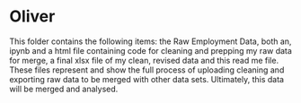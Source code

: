 # Oliver
This folder contains the following items: the Raw Employment Data, both an, ipynb and a html file containing code for cleaning and prepping my raw data for merge, a final xlsx file of my clean, revised data and this read me file. These files represent and show the full process of uploading cleaning and exporting raw data to be merged with other data sets. Ultimately, this data will be merged and analysed. 
